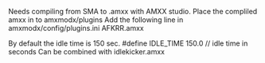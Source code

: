 Needs compiling from SMA to .amxx with AMXX studio.
Place the compliled amxx in to amxmodx/plugins
Add the following line in amxmodx/config/plugins.ini
AFKRR.amxx

By default the idle time is 150 sec.
#define IDLE_TIME 150.0 // idle time in seconds
Can be combined with idlekicker.amxx
